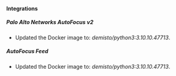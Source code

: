 #### Integrations
##### Palo Alto Networks AutoFocus v2
- Updated the Docker image to: *demisto/python3:3.10.10.47713*.
##### AutoFocus Feed
- Updated the Docker image to: *demisto/python3:3.10.10.47713*.
